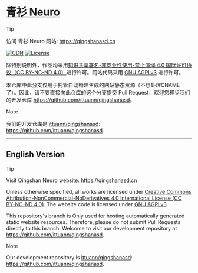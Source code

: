 # [青衫 Neuro](https://qingshanasd.cn)

> [!TIP]
> 访问 青衫 Neuro 网站: <https://qingshanasd.cn>

[![CDN][cdn-img]][cdn-url]
[![License][license-img]][license-url]

[cdn-img]: https://img.shields.io/badge/GitHub_Pages-CDN-blue?logo=github
[cdn-url]: https://qingshanasd.cn
[license-img]: https://img.shields.io/github/license/ittuann/qingshanasd
[license-url]: https://github.com/ittuann/qingshanasd/blob/main/LICENSE

除特别说明外，作品均采用[知识共享署名-非商业性使用-禁止演绎 4.0 国际许可协议（CC BY-NC-ND 4.0）](https://github.com/ittuann/qingshanasd/blob/main/LICENSE-CC-BY-NC-ND)进行许可。网站代码采用 [GNU AGPLv3](https://github.com/ittuann/qingshanasd/blob/main/LICENSE) 进行许可。

本仓库中此分支仅用于托管自动构建生成的网站静态资源（不想处理CNAME了）。因此，请不要直接向此仓库的这个分支提交 Pull Request，欢迎您移步我们的开发仓库 <https://github.com/ittuann/qingshanasd>。

> [!NOTE]
> 我们的开发仓库是 [ittuann/qingshanasd](https://github.com/ittuann/qingshanasd): <https://github.com/ittuann/qingshanasd>.

---

## English Version

> [!TIP]
> Visit Qingshan Neuro website: <https://qingshanasd.cn>

Unless otherwise specified, all works are licensed under [Creative Commons Attribution-NonCommercial-NoDerivatives 4.0 International License (CC BY-NC-ND 4.0)](https://github.com/ittuann/qingshanasd/blob/main/LICENSE-CC-BY-NC-ND). The website code is licensed under [GNU AGPLv3](https://github.com/ittuann/qingshanasd/blob/main/LICENSE).

This repository's branch is Only used for hosting automatically generated static website resources. Therefore, please do not submit Pull Requests directly to this branch. Welcome to visit our development repository at <https://github.com/ittuann/qingshanasd>.

> [!NOTE]
> Our development repository is [ittuann/qingshanasd](https://github.com/ittuann/qingshanasd): <https://github.com/ittuann/qingshanasd>.
